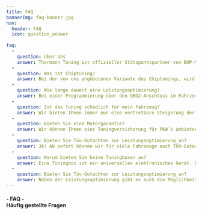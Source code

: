 ```yaml
---
title: FAQ
bannerImg: faq-banner.jpg
nav:
  header: FAQ
  icon: question_answer
  
faq:
  -
    question: Über Uns
    answer: Thormann Tuning ist offizieller Stützpunktpartner von BHP-Motorsport aus Weilheim an der Teck. Sie profitieren von der langjährigen Erfahrung des führenden Chiptuninganbieters und Wir können Ihnen durch diese Zusammenarbeit eine Leistungsoptimierung von bester Qualität für Ihr Auto anbieten.
  -
    question: Was ist Chiptuning?
    answer: Bei der von uns angebotenen Variante des Chiptunings, wird das Motorsteuergerät Ihres Fahrzeugs neu programmiert. Dabei werden mehrere Parameter (z.B. Ladedruck, Einspritzmenge, Einspritzdruck...) des Fahrzeugs angepasst um somit eine höhere Leistung zu erhalten. Es wird kein zusätzliches Teil verbaut!
  -
    question: Wie lange dauert eine Leistungsoptimierung?
    answer: Bei einer Programmierung über den OBD2-Anschluss im Fahrzeug benötigen wir ca. 2-3 Stunden. Muss allerdings das Motorsteuergerät ausgebaut werden um es programmieren zu können, benötigen wir 4-6 Stunden. In diesem Fall empfehlen wir nicht auf das Fahrzeug zu warten. Bei der zweiten Variante werden auch Zusatzkosten wegen Mehraufwands fällig.
  -
    question: Ist das Tuning schädlich für mein Fahrzeug?
    answer: Wir bieten Ihnen immer nur eine vertretbare Steigerung der Leistung sowie des Drehmoments an. Dabei wird auch noch unterschieden welches Getriebe in Ihrem Fahrzeug verbaut ist. Wir nutzen dabei die Leistungsreserven, welche die Automobilhersteller bewusst frei lassen um beispielsweise eigene Tuningsmaßnahmen verkaufen zu können.
  -
    question: Bieten Sie eine Motorgarantie?
    answer: Wir können Ihnen eine Tuningversicherung für PKW´s anbieten.Versicherbar sind Autos bis 5 Jahre mit einer Laufleistung von bis zu 100.000km.
  -
    question: Bieten Sie Tüv-Gutachten zur Leistungsoptimierung an?
    answer: JA! Ab sofort können wir für viele Fahrzeuge auch TÜV-Gutachten zu unserem Chiptuning anbieten.
  -
    question: Warum bieten Sie keine Tuningboxen an?
    answer: Eine Tuningbox ist ein universelles elektronisches Gerät. Diese Boxen werden häufig für alle möglichen PKW angeboten. Ist es nicht merkwürdig warum die gleiche Box in jedem PKW gleich gut funktionieren soll? Das finden wir auch! Diese Boxen machen nichts anderes als die Sensorwerte für das Motorsteuergät zu manipulieren. Das bedeutet, dass z.B. bei einer Fehlfunktion dieser Box oder auch der Sensorik im Auto die wichtigen Sicherungsfunktionen im Steuergerät (z.B. Notlaufprogramm) nicht mehr greifen können. Bei einer direkten Programmierung des Steuergeräts bleiben alle Sicherungsfunktionen erhalten!
  -
    question: Bieten Sie Tüv-Gutachten zur Leistungsoptimierung an?
    answer: Neben der Leistungsoptimierung gibt es auch die Möglichkeit das AGR-Ventil, die VMAX-Sperre oder z.B. beim Dieselfahrzeug den Partikelfilter (DPF) auszuprogrammieren. Zudem bieten wir für VAG-Fahrzeuge auch verschiedene Codierungen an. Bei weiteren Wünschen können Sie uns trotzdem gerne kontaktieren.
---
```

#### - FAQ -<br>Häufig gestellte Fragen